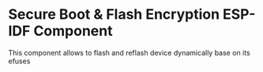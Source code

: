 # Secure Boot & Flash Encryption ESP-IDF Component

This component allows to flash and reflash device dynamically base on its efuses
